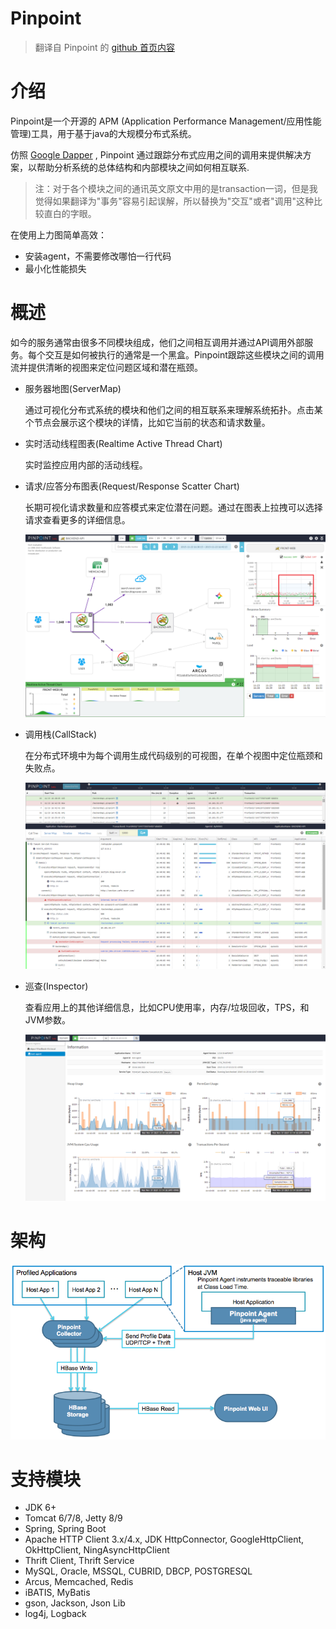 Pinpoint
===========

> 翻译自 Pinpoint 的 [github 首页内容](https://github.com/naver/pinpoint)

# 介绍

Pinpoint是一个开源的 APM (Application Performance Management/应用性能管理)工具，用于基于java的大规模分布式系统。

仿照 [Google Dapper](http://research.google.com/pubs/pub36356.html) , Pinpoint 通过跟踪分布式应用之间的调用来提供解决方案，以帮助分析系统的总体结构和内部模块之间如何相互联系.

> 注：对于各个模块之间的通讯英文原文中用的是transaction一词，但是我觉得如果翻译为"事务"容易引起误解，所以替换为"交互"或者"调用"这种比较直白的字眼。

在使用上力图简单高效：

- 安装agent，不需要修改哪怕一行代码
- 最小化性能损失

# 概述

如今的服务通常由很多不同模块组成，他们之间相互调用并通过API调用外部服务。每个交互是如何被执行的通常是一个黑盒。Pinpoint跟踪这些模块之间的调用流并提供清晰的视图来定位问题区域和潜在瓶颈。

- 服务器地图(ServerMap)

	通过可视化分布式系统的模块和他们之间的相互联系来理解系统拓扑。点击某个节点会展示这个模块的详情，比如它当前的状态和请求数量。

- 实时活动线程图表(Realtime Active Thread Chart)

	实时监控应用内部的活动线程。

- 请求/应答分布图表(Request/Response Scatter Chart)

	长期可视化请求数量和应答模式来定位潜在问题。通过在图表上拉拽可以选择请求查看更多的详细信息。

	![](https://github.com/naver/pinpoint/blob/master/doc/img/ss_server-map.png)

- 调用栈(CallStack)

	在分布式环境中为每个调用生成代码级别的可视图，在单个视图中定位瓶颈和失败点。

	![](https://github.com/naver/pinpoint/raw/master/doc/img/ss_call-stack.png)

- 巡查(Inspector)

	查看应用上的其他详细信息，比如CPU使用率，内存/垃圾回收，TPS，和JVM参数。

    ![](https://github.com/naver/pinpoint/blob/master/doc/img/ss_inspector.png)

# 架构

![](https://github.com/naver/pinpoint/raw/master/doc/img/pinpoint-architecture.png)

# 支持模块

- JDK 6+
- Tomcat 6/7/8, Jetty 8/9
- Spring, Spring Boot
- Apache HTTP Client 3.x/4.x, JDK HttpConnector, GoogleHttpClient, OkHttpClient, NingAsyncHttpClient
- Thrift Client, Thrift Service
- MySQL, Oracle, MSSQL, CUBRID, DBCP, POSTGRESQL
- Arcus, Memcached, Redis
- iBATIS, MyBatis
- gson, Jackson, Json Lib
- log4j, Logback

